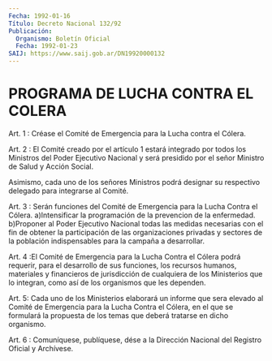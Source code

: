 ```yaml
---
Fecha: 1992-01-16
Título: Decreto Nacional 132/92
Publicación:
  Organismo: Boletín Oficial
  Fecha: 1992-01-23
SAIJ: https://www.saij.gob.ar/DN19920000132
---
```

# PROGRAMA DE LUCHA CONTRA EL COLERA

<a id="1"></a>
Art. 1 : Créase el Comité de Emergencia para la Lucha contra el Cólera.

<a id="2"></a>
Art.  2  : El Comité creado por el artículo 1 estará integrado por  todos  los Ministros  del  Poder  Ejecutivo  Nacional  y  será presidido por  el  señor  Ministro  de  Salud  y Acción Social.

Asimismo,  cada  uno  de los señores Ministros podrá  designar  su respectivo delegado para integrarse al Comité.

<a id="3"></a>
Art. 3 : Serán funciones del Comité de Emergencia para la Lucha Contra  el  Cólera. a)Intensificar la programación de la prevencion de la enfermedad.  b)Proponer al Poder Ejecutivo Nacional todas las medidas necesarias con  el  fin  de obtener la participación de las organizaciones privadas y sectores  de  la población indispensables para la campaña a desarrollar.

<a id="4"></a>
Art. 4 :El Comité de Emergencia para la Lucha Contra el Cólera podrá  requerir,  para el desarrollo de sus funciones, los recursos humanos, materiales  y financieros de jurisdicción de cualquiera de los Ministerios que lo  integran,  como  así  de los organismos que les dependen.

<a id="5"></a>
Art.  5:  Cada uno de los Ministerios elaborará un informe que sera elevado al  Comité  de  Emergencia  para  la  Lucha  Contra el Cólera,  en  el  que  se  formulará  la  propuesta de los temas que deberá tratarse en dicho organismo.

<a id="6"></a>
Art. 6 : Comuníquese, publíquese, dése a la Dirección Nacional del Registro Oficial y Archívese.